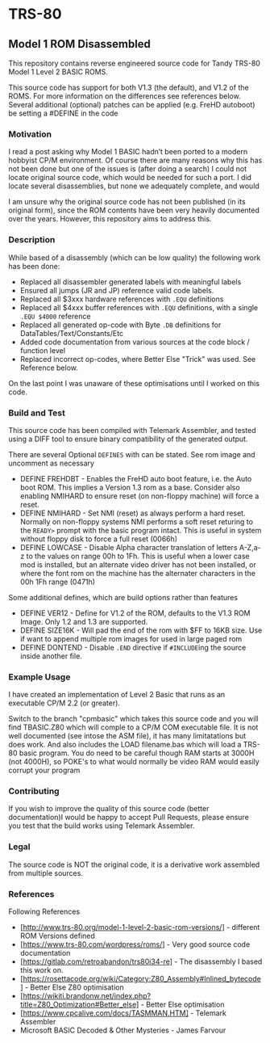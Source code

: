 # TRS-80

## Model 1 ROM Disassembled

This repository contains reverse engineered source code for Tandy TRS-80 Model 1 Level 2 BASIC ROMS. 

This source code has support for both V1.3 (the default), and V1.2 of the ROMS. For more information on the 
differences see references below. Several additional (optional) patches can be applied (e.g. FreHD autoboot)
be setting a #DEFINE in the code

### Motivation

I read a post asking why Model 1 BASIC hadn’t been ported to a modern hobbyist CP/M environment. Of course there are 
many reasons why this has not been done but one of the issues is (after doing a search) I could not locate original 
source code, which would be needed for such a port. I did locate several disassemblies, but none we adequately 
complete, and would 

I am unsure why the original source code has not been published (in its original form), since the ROM contents have 
been very heavily documented over the years. However, this repository aims to address this.

### Description

While based of a disassembly (which can be low quality) the following work has been done: 
* Replaced all disassembler generated labels with meaningful labels
* Ensured all jumps (JR and JP) reference valid code labels.
* Replaced all $3xxx hardware references with `.EQU` definitions
* Replaced all $4xxx buffer references with `.EQU` definitions, with a single `.EQU $4000` reference
* Replaced all generated op-code with Byte `.DB` definitions for DataTables/Text/Constants/Etc
* Added code documentation from various sources at the code block / function level
* Replaced incorrect op-codes, where Better Else "Trick" was used. See Reference below.

On the last point I was unaware of these optimisations until I worked on this code.

### Build and Test

This source code has been compiled with Telemark Assembler, and tested using a DIFF tool to ensure binary 
compatibility of the generated output.

There are several Optional `DEFINES` with can be stated. See rom image and uncomment as necessary
* DEFINE FREHDBT - Enables the FreHD auto boot feature, i.e. the Auto boot ROM. This implies a Version 1.3 
  rom as a base. Consider also enabling NMIHARD to ensure reset (on non-floppy machine) will force a reset.
* DEFINE NMIHARD - Set NMI (reset) as always perform a hard reset. Normally on non-floppy systems NMI performs
  a soft reset returing to the `READY>` prompt with the basic program intact. This is useful in system without 
  floppy disk to force a full reset (0066h)
* DEFINE LOWCASE - Disable Alpha character translation of letters A-Z,a-z to the values on range 00h to 1Fh. 
  This is useful when a lower case mod is installed, but an alternate video driver has not been installed, 
  or where the font rom on the machine has the alternater characters in the 00h 1Fh range (0471h)

Some additional defines, which are build options rather than features
* DEFINE VER12 - Define for V1.2 of the ROM, defaults to the V1.3 ROM Image. Only 1.2 and 1.3 are supported.
* DEFINE SIZE16K - Will pad the end of the rom with $FF to 16KB size. Use if want to append multiple rom images for used in large paged rom
* DEFINE DONTEND - Disable `.END` directive if `#INCLUDE`ing the source inside another file.

### Example Usage

I have created an implementation of Level 2 Basic that runs as an executable CP/M 2.2 (or greater). 

Switch to the branch "cpmbasic" which takes this source code and you will find TBASIC.Z80 which will
comple to a CP/M COM executable file. It is not well documented (see intose the ASM file), it has many
limitatations but does work. And also includes the LOAD filename.bas which will load a TRS-80 basic program.
You do need to be careful though RAM starts at 3000H (not 4000H), so POKE's to what would normally be video
RAM would easily corrupt your program

### Contributing

If you wish to improve the quality of this source code (better documentation)I  would be happy to accept Pull Requests, 
please ensure you test that the build works using Telemark Assembler.

### Legal

The source code is NOT the original code, it is a derivative work assembled from multiple sources.

### References

Following References
* [http://www.trs-80.org/model-1-level-2-basic-rom-versions/] - different ROM Versions defined
* [https://www.trs-80.com/wordpress/roms/] - Very good source code documentation
* [https://gitlab.com/retroabandon/trs80i34-re] - The disassembly I based this work on.
* [https://rosettacode.org/wiki/Category:Z80_Assembly#Inlined_bytecode] - Better Else Z80 optimisation
* [https://wikiti.brandonw.net/index.php?title=Z80_Optimization#Better_else] - Better Else optimisation
* [https://www.cpcalive.com/docs/TASMMAN.HTM] - Telemark Assembler
* Microsoft BASIC Decoded & Other Mysteries - James Farvour

